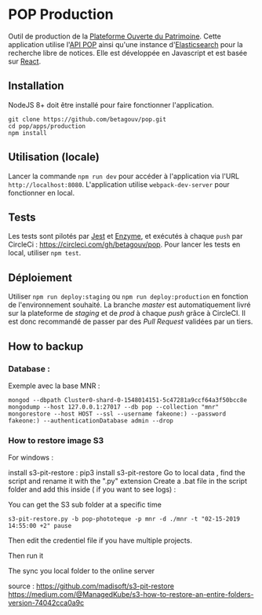 # POP Production

Outil de production de la [Plateforme Ouverte du Patrimoine](https://www.pop.culture.gouv.fr/). Cette application utilise l'[API POP](https://github.com/betagouv/pop/tree/master/apps/api) ainsi qu'une instance d'[Elasticsearch](https://www.elastic.co/fr/products/elasticsearch) pour la recherche libre de notices. Elle est développée en Javascript et est basée sur [React](https://reactjs.org/).

## Installation

NodeJS 8+ doit être installé pour faire fonctionner l'application.

```
git clone https://github.com/betagouv/pop.git
cd pop/apps/production
npm install
```

## Utilisation (locale)

Lancer la commande `npm run dev` pour accéder à l'application via l'URL `http://localhost:8080`. L'application utilise `webpack-dev-server` pour fonctionner en local.

## Tests

Les tests sont pilotés par [Jest](https://jestjs.io/) et [Enzyme](http://airbnb.io/enzyme/), et exécutés à chaque `push` par CircleCi : https://circleci.com/gh/betagouv/pop. Pour lancer les tests en local, utiliser `npm test`.

## Déploiement

Utiliser `npm run deploy:staging` ou `npm run deploy:production` en fonction de l'environnement souhaité.
La branche _master_ est automatiquement livré sur la plateforme de _staging_ et de _prod_ à chaque _push_ grâce à CircleCI. Il est donc recommandé de passer par des _Pull Request_ validées par un tiers.

## How to backup

### Database :

Exemple avec la base MNR :

`mongod --dbpath Cluster0-shard-0-1548014151-5c47281a9ccf64a3f50bcc8e mongodump --host 127.0.0.1:27017 --db pop --collection "mnr" mongorestore --host HOST --ssl --username fakeone:) --password fakeone:) --authenticationDatabase admin --drop`

### How to restore image S3

For windows :

install s3-pit-restore : pip3 install s3-pit-restore
Go to local data , find the script and rename it with the ".py" extension
Create a .bat file in the script folder and add this inside ( if you want to see logs) :

You can get the S3 sub folder at a specific time

`s3-pit-restore.py -b pop-phototeque -p mnr -d ./mnr -t "02-15-2019 14:55:00 +2" pause`

Then edit the credentiel file if you have multiple projects.

Then run it

The sync you local folder to the online server

source :
https://github.com/madisoft/s3-pit-restore
https://medium.com/@ManagedKube/s3-how-to-restore-an-entire-folders-version-74042cca0a9c
